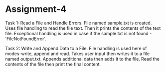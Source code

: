 # Assignment-4

Task 1: Read a File and Handle Errors.
File named sample.txt is created. Uses file handling to read the file text. Then it prints the contents of the text file. Exceptional handling is used in case if the sample.txt is not found - 'FileNotFoundError'. 

Task 2: Write and Append Data to a File.
File handling is used here of modes-write, append and read. Takes user input then writes it to a file named output.txt. Appends additional data then adds it to the file. Read the contents of the file then print the final content.

